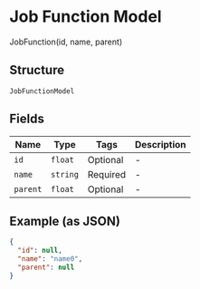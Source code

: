 
# Job Function Model

JobFunction(id, name, parent)

## Structure

`JobFunctionModel`

## Fields

| Name | Type | Tags | Description |
|  --- | --- | --- | --- |
| `id` | `float` | Optional | - |
| `name` | `string` | Required | - |
| `parent` | `float` | Optional | - |

## Example (as JSON)

```json
{
  "id": null,
  "name": "name0",
  "parent": null
}
```

